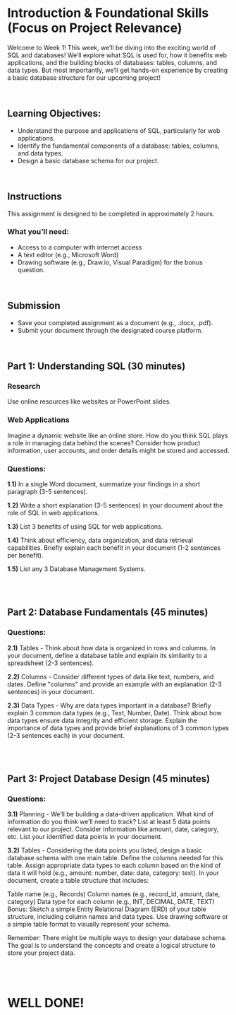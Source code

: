 # Introduction & Foundational Skills (Focus on Project Relevance)

Welcome to Week 1! This week, we’ll be diving into the exciting world of SQL and databases! We’ll explore what SQL is used for, how it benefits web applications, and the building blocks of databases: tables, columns, and data types. But most importantly, we’ll get hands-on experience by creating a basic database structure for our upcoming project!

<br/>

## Learning Objectives:
- Understand the purpose and applications of SQL, particularly for web applications.
- Identify the fundamental components of a database: tables, columns, and data types.
- Design a basic database schema for our project.

<br/>
  
## Instructions
This assignment is designed to be completed in approximately 2 hours.

### What you’ll need:
- Access to a computer with internet access
- A text editor (e.g., Microsoft Word)
- Drawing software (e.g., Draw.io, Visual Paradigm) for the bonus question.

<br/>
  
## Submission
- Save your completed assignment as a document (e.g., .docx, .pdf).
- Submit your document through the designated course platform.

<br/>
  
## Part 1: Understanding SQL (30 minutes)
### Research
Use online resources like websites or PowerPoint slides.

### Web Applications
Imagine a dynamic website like an online store. How do you think SQL plays a role in managing data behind the scenes? Consider how product information, user accounts, and order details might be stored and accessed.

### Questions:
**1.1)** In a single Word document, summarize your findings in a short paragraph (3-5 sentences).

**1.2)** Write a short explanation (3-5 sentences) in your document about the role of SQL in web applications.

**1.3)** List 3 benefits of using SQL for web applications.

**1.4)** Think about efficiency, data organization, and data retrieval capabilities. Briefly explain each benefit in your document (1-2 sentences per benefit).

**1.5)** List any 3 Database Management Systems.

<br/><br/>

## Part 2: Database Fundamentals (45 minutes)
### Questions:
**2.1)** Tables - Think about how data is organized in rows and columns. In your document, define a database table and explain its similarity to a spreadsheet (2-3 sentences).

**2.2)** Columns - Consider different types of data like text, numbers, and dates. Define "columns" and provide an example with an explanation (2-3 sentences) in your document.

**2.3)** Data Types - Why are data types important in a database? Briefly explain 3 common data types (e.g., Text, Number, Date). Think about how data types ensure data integrity and efficient storage. Explain the importance of data types and provide brief explanations of 3 common types (2-3 sentences each) in your document.

<br/><br/>
 
## Part 3: Project Database Design (45 minutes)
### Questions:
**3.1)** Planning - We’ll be building a data-driven application. What kind of information do you think we’ll need to track? List at least 5 data points relevant to our project. Consider information like amount, date, category, etc. List your identified data points in your document.

**3.2)** Tables - Considering the data points you listed, design a basic database schema with one main table.
Define the columns needed for this table.
Assign appropriate data types to each column based on the kind of data it will hold (e.g., amount: number, date: date, category: text).
In your document, create a table structure that includes:

Table name (e.g., Records)
Column names (e.g., record_id, amount, date, category)
Data type for each column (e.g., INT, DECIMAL, DATE, TEXT)
Bonus:
Sketch a simple Entity Relational Diagram (ERD) of your table structure, including column names and data types. Use drawing software or a simple table format to visually represent your schema.

Remember: There might be multiple ways to design your database schema. The goal is to understand the concepts and create a logical structure to store your project data.

<br/><br/>

# WELL DONE!
